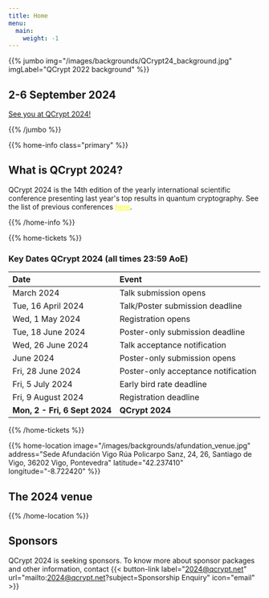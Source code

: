 ```yaml
---
title: Home
menu:
  main:
    weight: -1
---
```

<!-- JUMBO -->
{{% jumbo img="/images/backgrounds/QCrypt24_background.jpg" imgLabel="QCrypt 2022 background" %}}

## 2-6 September 2024


<a class="btn primary btn-lg" href="">
    See you at QCrypt 2024!
</a>







{{% /jumbo %}}

<!-- CNCF LOGO
{{% home-info what="" class="primary" %}}

<h3 style="text-align:center;">Supported by</h2>
<img src="/images/logos/cncf-white.png" alt="cncf-logo" style="width:50%;margin-left:auto;margin-right:auto;display: block;"/>
{{% /home-info %}}

-->


<!-- YOUTUBE SECTION
{{< youtube-section link="i-MKPPKWJuE" title="Watch 2018 best moments" class="" >}}
 -->

<!-- INFO -->
{{% home-info class="primary" %}}

## What is QCrypt 2024?

QCrypt 2024 is the 14th edition of the yearly international scientific conference presenting last year's top results in quantum cryptography. See the list of previous conferences <a style="color: yellow" href="/charter/#history-of-qcrypt">here</a>.

{{% /home-info %}}

{{% home-tickets %}}

### <strong>Key Dates QCrypt 2024 (all times 23:59 AoE)</strong>
|Date |Event|
|:----|:----|
| March 2024  | <!-- <a href="https://hotcrp.science.uva.nl/" target="_blank"> -->  Talk submission opens|
| Tue, 16 April 2024|  Talk/Poster submission deadline |
| Wed, 1 May 2024 |  Registration opens |
| Tue, 18 June 2024|Poster-only submission deadline|
| Wed, 26 June 2024| Talk acceptance notification |
| June 2024| Poster-only submission opens|
| Fri, 28 June 2024| Poster-only acceptance notification|
| Fri, 5 July 2024| Early bird rate deadline|
| Fri, 9 August 2024| Registration deadline|
|<strong>Mon, 2 - Fri, 6 Sept 2024 </strong>| <strong>QCrypt 2024</strong>|

<!-- SPEAKERS -->
<!-- BREAKS JUMBO IMAGE -->
{{% /home-tickets %}}



<!-- THE MAP -->
{{% home-location
    image="/images/backgrounds/afundation_venue.jpg"
    address="Sede Afundación Vigo Rúa Policarpo Sanz, 24, 26, Santiago de Vigo, 36202 Vigo, Pontevedra"
    latitude="42.237410"
    longitude="-8.722420"
    %}}

## The 2024 venue

{{% /home-location %}}


<!--{{% partners categories="gold,silver,bronze,community" %}}-->



## Sponsors

<!--{{% partners categories="gold,silver,community" %}}

{{% /partners %}}-->

QCrypt 2024 is seeking sponsors. To know more about sponsor packages and other information, contact {{< button-link label="2024@qcrypt.net" url="mailto:2024@qcrypt.net?subject=Sponsorship Enquiry" icon="email" >}} 

<!-- {{% /partners %}} -->


